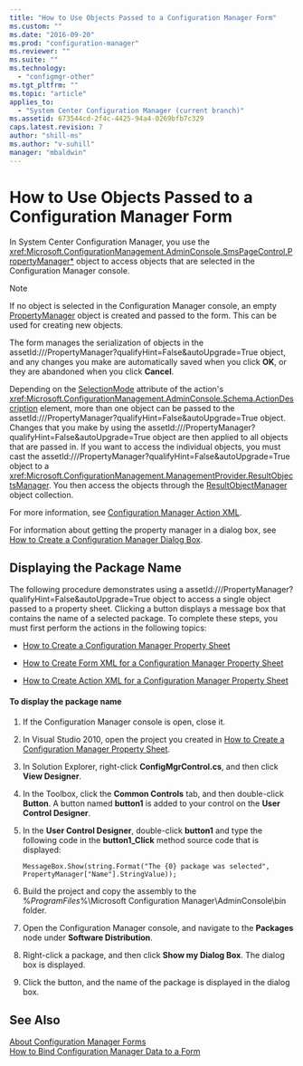 ```yaml
---
title: "How to Use Objects Passed to a Configuration Manager Form"
ms.custom: ""
ms.date: "2016-09-20"
ms.prod: "configuration-manager"
ms.reviewer: ""
ms.suite: ""
ms.technology: 
  - "configmgr-other"
ms.tgt_pltfrm: ""
ms.topic: "article"
applies_to: 
  - "System Center Configuration Manager (current branch)"
ms.assetid: 673544cd-2f4c-4425-94a4-0269bfb7c329
caps.latest.revision: 7
author: "shill-ms"
ms.author: "v-suhill"
manager: "mbaldwin"
---
```

# How to Use Objects Passed to a Configuration Manager Form
In System Center Configuration Manager, you use the <xref:Microsoft.ConfigurationManagement.AdminConsole.SmsPageControl.PropertyManager*> object to access objects that are selected in the Configuration Manager console.  
  
> [!NOTE]
>  If no object is selected in the Configuration Manager console, an empty [PropertyManager](assetId:///PropertyManager?qualifyHint=False&autoUpgrade=True) object is created and passed to the form. This can be used for creating new objects.  
  
 The form manages the serialization of objects in the assetId:///PropertyManager?qualifyHint=False&autoUpgrade=True object, and any changes you make are automatically saved when you click **OK**, or they are abandoned when you click **Cancel**.  
  
 Depending on the [SelectionMode](assetId:///SelectionMode?qualifyHint=False&autoUpgrade=True) attribute of the action's <xref:Microsoft.ConfigurationManagement.AdminConsole.Schema.ActionDescription> element, more than one object can be passed to the assetId:///PropertyManager?qualifyHint=False&autoUpgrade=True object. Changes that you make by using the assetId:///PropertyManager?qualifyHint=False&autoUpgrade=True object are then applied to all objects that are passed in. If you want to access the individual objects, you must cast the assetId:///PropertyManager?qualifyHint=False&autoUpgrade=True object to a <xref:Microsoft.ConfigurationManagement.ManagementProvider.ResultObjectsManager>. You then access the objects through the [ResultObjectManager](assetId:///ResultObjectManager?qualifyHint=False&autoUpgrade=True) object collection.  
  
 For more information, see [Configuration Manager Action XML](../../../../develop/core/servers/console/configuration-manager-action-xml.md).  
  
 For information about getting the property manager in a dialog box, see [How to Create a Configuration Manager Dialog Box](../../../../develop/core/servers/console/how-to-create-a-configuration-manager-dialog-box.md).  
  
## Displaying the Package Name  
 The following procedure demonstrates using a assetId:///PropertyManager?qualifyHint=False&autoUpgrade=True object to access a single object passed to a property sheet. Clicking a button displays a message box that contains the name of a selected package. To complete these steps, you must first perform the actions in the following topics:  
  
-   [How to Create a Configuration Manager Property Sheet](../../../../develop/core/servers/console/how-to-create-a-configuration-manager-property-sheet.md)  
  
-   [How to Create Form XML for a Configuration Manager Property Sheet](../../../../develop/core/servers/console/how-to-create-form-xml-for-a-configuration-manager-property-sheet.md)  
  
-   [How to Create Action XML for a Configuration Manager Property Sheet](../../../../develop/core/servers/console/how-to-create-action-xml-for-a-configuration-manager-property-sheet.md)  
  
#### To display the package name  
  
1.  If the Configuration Manager console is open, close it.  
  
2.  In Visual Studio 2010, open the project you created in [How to Create a Configuration Manager Property Sheet](../../../../develop/core/servers/console/how-to-create-a-configuration-manager-property-sheet.md).  
  
3.  In Solution Explorer, right-click **ConfigMgrControl.cs**, and then click **View Designer**.  
  
4.  In the Toolbox, click the **Common Controls** tab, and then double-click **Button**. A button named **button1** is added to your control on the **User Control Designer**.  
  
5.  In the **User Control Designer**, double-click **button1** and type the following code in the **button1_Click** method source code that is displayed:  
  
    ```  
    MessageBox.Show(string.Format("The {0} package was selected", PropertyManager["Name"].StringValue));  
    ```  
  
6.  Build the project and copy the assembly to the %*ProgramFiles*%\Microsoft Configuration Manager\AdminConsole\bin folder.  
  
7.  Open the Configuration Manager console, and navigate to the **Packages** node under **Software Distribution**.  
  
8.  Right-click a package, and then click **Show my Dialog Box**. The dialog box is displayed.  
  
9. Click the button, and the name of the package is displayed in the dialog box.  
  
## See Also  
 [About Configuration Manager Forms](../../../../develop/core/servers/console/about-configuration-manager-console-forms.md)   
 [How to Bind Configuration Manager Data to a Form](../../../../develop/core/servers/console/how-to-bind-configuration-manager-data-to-a-form.md)